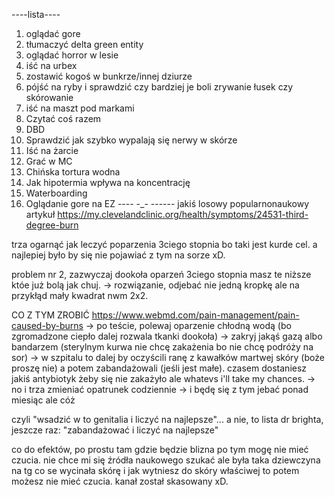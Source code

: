 ----lista----
1. oglądać gore
2. tłumaczyć delta green entity
3. oglądać horror w lesie
4. iść na urbex
5. zostawić kogoś w bunkrze/innej dziurze
6. pójść na ryby i sprawdzić czy bardziej je boli zrywanie łusek czy skórowanie
7. iść na maszt pod markami
8. Czytać coś razem
9. DBD
10. Sprawdzić jak szybko wypalają się nerwy w skórze
11. Iść na żarcie
12. Grać w MC
13. Chińska tortura wodna
14. Jak hipotermia wpływa na koncentrację 
15. Waterboarding
16. Oglądanie gore na EZ
---- -_- ------
jakiś losowy popularnonaukowy artykuł
https://my.clevelandclinic.org/health/symptoms/24531-third-degree-burn



trza ogarnąć jak leczyć poparzenia 3ciego stopnia bo taki jest kurde cel. a najlepiej było by się nie pojawiać z tym na sorze xD.

problem nr 2, zazwyczaj dookoła oparzeń 3ciego stopnia masz te niższe któe już bolą jak chuj. -> rozwiązanie, odjebać nie jedną kropkę ale na przykłąd mały kwadrat nwm 2x2.

CO Z TYM ZROBIĆ
https://www.webmd.com/pain-management/pain-caused-by-burns
-> po teście, polewaj oparzenie chłodną wodą (bo zgromadzone ciepło dalej rozwala tkanki dookoła)
-> zakryj jakąś gazą albo bandarzem (sterylnym kurwa nie chcę zakażenia bo nie chcę podróży na sor)
-> w szpitalu to dalej by oczyścili ranę z kawałków martwej skóry (boże proszę nie) a potem zabandażowali (jeśli jest małe). czasem dostaniesz jakiś antybiotyk żeby się nie zakażyło ale whatevs i'll take my chances.
-> no i trza zmieniać opatrunek codziennie
-> i będę się z tym jebać ponad miesiąc ale cóż

czyli "wsadzić w to genitalia i liczyć na najlepsze"... a nie, to lista dr brighta, jeszcze raz:
"zabandażować i liczyć na najlepsze"

co do efektów, po prostu tam gdzie będzie blizna po tym mogę nie mieć czucia. nie chce mi się źródła naukowego szukać ale była taka dziewczyna na tg co se wycinała skórę i jak wytniesz do skóry właściwej to potem możesz nie mieć czucia. kanał został skasowany xD.